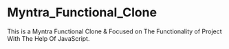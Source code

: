 # Myntra_Functional_Clone
This is a Myntra Functional Clone &amp; Focused on The Functionality of Project With The Help Of JavaScript.
